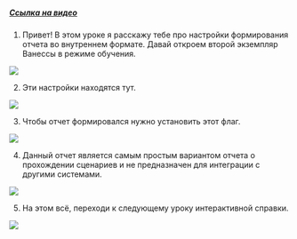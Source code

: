 ﻿##### [Ссылка на видео](https://youtu.be/naW1VgdQTG8)

001. Привет! В этом уроке я расскажу тебе про настройки формирования отчета во внутреннем формате. Давай откроем второй экземпляр Ванессы в режиме обучения.

![](https://vanessa-files.do.bit-erp.ru/Doc/1.2.041.1/MD/Глава02/images/000_ЗакладкаСервисОтчетыОЗапускеСценариевВнутреннийФормат.png)

002. Эти настройки находятся тут.

![](https://vanessa-files.do.bit-erp.ru/Doc/1.2.041.1/MD/Глава02/images/009_ЗакладкаСервисОтчетыОЗапускеСценариевВнутреннийФормат.png)

003. Чтобы отчет формировался нужно установить этот флаг.

![](https://vanessa-files.do.bit-erp.ru/Doc/1.2.041.1/MD/Глава02/images/014_ЗакладкаСервисОтчетыОЗапускеСценариевВнутреннийФормат.png)

004. Данный отчет является самым простым вариантом отчета о прохождении сценариев и не предназначен для интеграции с другими системами.

![](https://vanessa-files.do.bit-erp.ru/Doc/1.2.041.1/MD/Глава02/images/020_ЗакладкаСервисОтчетыОЗапускеСценариевВнутреннийФормат.png)

005. На этом всё, переходи к следующему уроку интерактивной справки.

![](https://vanessa-files.do.bit-erp.ru/Doc/1.2.041.1/MD/Глава02/images/021_ЗакладкаСервисОтчетыОЗапускеСценариевВнутреннийФормат.png)
